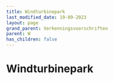 ```yaml
---
title: Windturbinepark
last_modified_date: 19-09-2023
layout: page
grand_parent: Verkenningsvoorschriften
parent: W
has_children: false
---
```


Windturbinepark
===============

